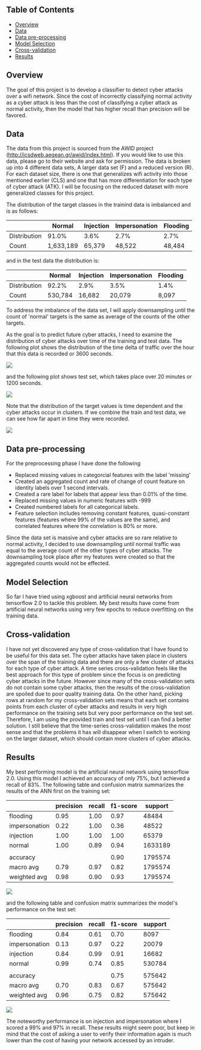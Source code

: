 ## Table of Contents
* [Overview](#overview)
* [Data](#data)
* [Data pre-processing](#Data-pre-processing)
* [Model Selection](#Model-Selection)
* [Cross-validation](#Cross-validation)
* [Results](#results)

## Overview

The goal of this project is to develop a classifier to detect cyber attacks over a wifi network. Since the cost of incorrectly classifying normal activity as a cyber attack is less than the cost of classifying a cyber attack as normal activity, then the model that has higher recall than precision will be favored. 

## Data

The data from this project is sourced from the AWID project (http://icsdweb.aegean.gr/awid/index.html). If you would like to use this data, please go to their website and ask for permission. The data is broken up into 4 different data sets, A larger data set (F) and a reduced version (R). For each dataset size, there is one that generalizes wifi activity into those mentioned earlier (CLS) and one that has more differentiation for each type of cyber attack (ATK). I will be focusing on the reduced dataset with more generalized classes for this project.

The distribution of the target classes in the trainind data is imbalanced and is as follows:

|              | Normal | Injection | Impersonation | Flooding |
|--------------|--------|-----------|---------------|----------|
| Distribution | 91.0%  | 3.6%      | 2.7%          | 2.7%     |
| Count        | 1,633,189| 65,379     | 48,522         | 48,484    |

and in the test data the distribution is:

|              | Normal | Injection | Impersonation | Flooding |
|--------------|--------|-----------|---------------|----------|
| Distribution | 92.2%  | 2.9%      | 3.5%          | 1.4%     |
| Count        | 530,784 | 16,682     | 20,079         | 8,097

To address the imbalance of the data set, I will apply downsampling until the count of 'normal' targets is the same as average of the counts of the other targets. 

As the goal is to predict future cyber attacks, I need to examine the distribution of cyber attacks over time of the training and test data. The following plot shows the distribution of the time delta of traffic over the hour that this data is recorded or 3600 seconds.

![](images/train.png)

and the following plot shows test set, which takes place over 20 minutes or 1200 seconds.

![](images/test.png)

Note that the distribution of the target values is time dependent and the cyber attacks occur in clusters. If we combine the train and test data, we can see how far apart in time they were recorded.

![](images/train_test.png)

## Data pre-processing

For the preprocessing phase I have done the following

* Replaced missing values in categorcial features with the label 'missing'
* Created an aggregated count and rate of change of count feature on identity labels over 1 second intervals.
* Created a rare label for labels that appear less than 0.01% of the time.
* Replaced missing values in numeric features with -999
* Created numbered labels for all categorical labels.
* Feature selection includes removing constant features, quasi-constant features (features where 99% of the values are the same), and correlated features where the correlation is 80% or more.

Since the data set is massive and cyber attacks are so rare relative to normal activity, I decided to use downsampling until normal traffic was equal to the average count of the other types of cyber attacks. The downsampling took place after my features were created so that the aggregated counts would not be effected. 

## Model Selection

So far I have tried using xgboost and artificial neural networks from tensorflow 2.0 to tackle this problem. My best results have come from artificial neural networks using very few epochs to reduce overfitting on the training data.

## Cross-validation

I have not yet discovered any type of cross-validation that I have found to be useful for this data set. The cyber attacks have taken place in clusters over the span of the training data and there are only a few cluster of attacks for each type of cyber attack. A time series cross-validation feels like the best approach for this type of problem since the focus is on predicting cyber attacks in the future. However since many of the cross-validation sets do not contain some cyber attacks, then the results of the cross-validation are spoiled due to poor quality training data. On the other hand, picking rows at random for my cross-validation sets means that each set contains points from each cluster of cyber attacks and results in very high performance on the training sets but very poor performance on the test set. Therefore, I am using the provided train and test set until I can find a better solution. I still believe that the time-series cross-validation makes the most sense and that the problems it has will disappear when I switch to working on the larger dataset, which should contain more clusters of cyber attacks.

## Results

My best performing model is the artificial neural network using tensorflow 2.0. Using this model I achieved an accuracy of only 75%, but I achieved a recall of 83%. The following table and confusion matrix summarizes the results of the ANN first on the training set:

|               | precision | recall | f1-score | support |
|---------------|-----------|--------|----------|---------|
| flooding      | 0.95      | 1.00   | 0.97     | 48484   |
| impersonation | 0.22      | 1.00   | 0.36     | 48522   |
| injection     | 1.00      | 1.00   | 1.00     | 65379   |
| normal        | 1.00      | 0.89   | 0.94     | 1633189 |
|               |           |        |          |         |
| accuracy      |           |        | 0.90     | 1795574 |
| macro avg     | 0.79      | 0.97   | 0.82     | 1795574 |
| weighted avg  | 0.98      | 0.90   | 0.93     | 1795574 |


![](images/confusion_matrix_train.png)

and the following table and confusion matrix summarizes the model's performance on the test set:


|               | precision | recall | f1-score | support |
|---------------|-----------|--------|----------|---------|
| flooding      | 0.84      | 0.61   | 0.70     | 8097    |
| impersonation | 0.13      | 0.97   | 0.22     | 20079   |
| injection     | 0.84      | 0.99   | 0.91     | 16682   |
| normal        | 0.99      | 0.74   | 0.85     | 530784  |
|               |           |        |          |         |
| accuracy      |           |        | 0.75     | 575642  |
| macro avg     | 0.70      | 0.83   | 0.67     | 575642  |
| weighted avg  | 0.96      | 0.75   | 0.82     | 575642  |

![](images/confusion_matrix_test.png)

The noteworthy performance is on injection and impersonation where I scored a 99% and 97% in recall. These results might seem poor, but keep in mind that the cost of asking a user to verify their information again is much lower than the cost of having your network accessed by an intruder. 
